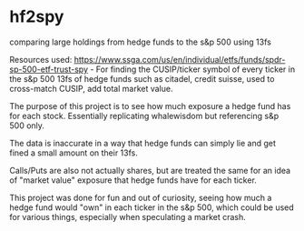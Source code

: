 # hf2spy
comparing large holdings from hedge funds to the s&amp;p 500 using 13fs

Resources used:
https://www.ssga.com/us/en/individual/etfs/funds/spdr-sp-500-etf-trust-spy - For finding the CUSIP/ticker symbol of every ticker in the s&p 500
13fs of hedge funds such as citadel, credit suisse, used to cross-match CUSIP, add total market value.

The purpose of this project is to see how much exposure a hedge fund has for each stock. Essentially replicating whalewisdom but referencing s&p 500 only.

The data is inaccurate in a way that hedge funds can simply lie and get fined a small amount on their 13fs.

Calls/Puts are also not actually shares, but are treated the same for an idea of "market value" exposure that hedge funds have for each ticker.

This project was done for fun and out of curiosity, seeing how much a hedge fund would "own" in each ticker in the s&p 500,
which could be used for various things, especially when speculating a market crash.

